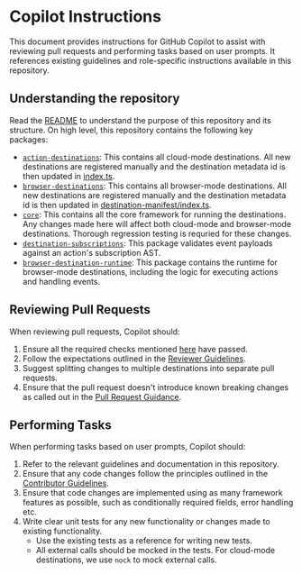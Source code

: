 # Copilot Instructions

This document provides instructions for GitHub Copilot to assist with reviewing pull requests and performing tasks based on user prompts. It references existing guidelines and role-specific instructions available in this repository.

## Understanding the repository

Read the [README](../README.md) to understand the purpose of this repository and its structure. On high level, this repository contains the following key packages:

- [`action-destinations`](../packages/destination-actions): This contains all cloud-mode destinations. All new destinations are registered manually and the destination metadata id is then updated in [index.ts](../packages/destination-actions/src/index.ts).
- [`browser-destinations`](../packages/browser-destinations): This contains all browser-mode destinations. All new destinations are registered manually and the destination metadata id is then updated in [destination-manifest/index.ts](../packages/destinations-manifest/src/index.ts).
- [`core`](../packages/core): This contains all the core framework for running the destinations. Any changes made here will affect both cloud-mode and browser-mode destinations. Thorough regression testing is requried for these changes.
- [`destination-subscriptions`](../packages/destination-subscriptions): This package validates event payloads against an action's subscription AST.
- [`browser-destination-runtime`](../packages/browser-destination-runtime): This package contains the runtime for browser-mode destinations, including the logic for executing actions and handling events.

## Reviewing Pull Requests

When reviewing pull requests, Copilot should:

1. Ensure all the required checks mentioned [here](../docs/pr-guidelines/pr-checks.md) have passed.
2. Follow the expectations outlined in the [Reviewer Guidelines](../docs/pr-guidelines/pull-request-guidance.md).
3. Suggest splitting changes to multiple destinations into separate pull requests.
4. Ensure that the pull request doesn't introduce known breaking changes as called out in the [Pull Request Guidance](../docs/pr-guidelines/pull-request-guidance.md).

## Performing Tasks

When performing tasks based on user prompts, Copilot should:

1. Refer to the relevant guidelines and documentation in this repository.
2. Ensure that any code changes follow the principles outlined in the [Contributor Guidelines](../docs/pr-guidelines/pull-request-guidance.md).
3. Ensure that code changes are implemented using as many framework features as possible, such as conditionally required fields, error handling etc.
4. Write clear unit tests for any new functionality or changes made to existing functionality.
   - Use the existing tests as a reference for writing new tests.
   - All external calls should be mocked in the tests. For cloud-mode destinations, we use `nock` to mock external calls.
